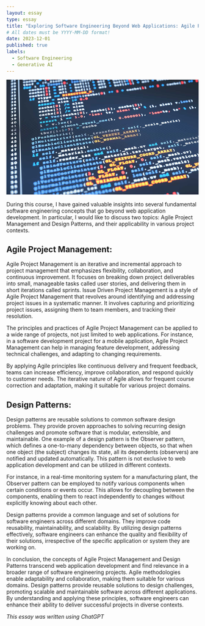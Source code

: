 ```yaml
---
layout: essay
type: essay
title: "Exploring Software Engineering Beyond Web Applications: Agile Project Management and Design Patterns"
# All dates must be YYYY-MM-DD format!
date: 2023-12-01
published: true
labels:
  - Software Engineering
  - Generative AI
---
```

<img width="1200px" height="300px" class="rounded float-start pe-4" src="../img/SoftENg.jpg">

During this course, I have gained valuable insights into several fundamental software engineering concepts that go beyond web application development. In particular, I would like to discuss two topics: Agile Project Management and Design Patterns, and their applicability in various project contexts.

## Agile Project Management:
Agile Project Management is an iterative and incremental approach to project management that emphasizes flexibility, collaboration, and continuous improvement. It focuses on breaking down project deliverables into small, manageable tasks called user stories, and delivering them in short iterations called sprints.
Issue Driven Project Management is a style of Agile Project Management that revolves around identifying and addressing project issues in a systematic manner. It involves capturing and prioritizing project issues, assigning them to team members, and tracking their resolution.

The principles and practices of Agile Project Management can be applied to a wide range of projects, not just limited to web applications. For instance, in a software development project for a mobile application, Agile Project Management can help in managing feature development, addressing technical challenges, and adapting to changing requirements.

By applying Agile principles like continuous delivery and frequent feedback, teams can increase efficiency, improve collaboration, and respond quickly to customer needs. The iterative nature of Agile allows for frequent course correction and adaptation, making it suitable for various project domains.

## Design Patterns:
Design patterns are reusable solutions to common software design problems. They provide proven approaches to solving recurring design challenges and promote software that is modular, extensible, and maintainable.
One example of a design pattern is the Observer pattern, which defines a one-to-many dependency between objects, so that when one object (the subject) changes its state, all its dependents (observers) are notified and updated automatically. This pattern is not exclusive to web application development and can be utilized in different contexts.

For instance, in a real-time monitoring system for a manufacturing plant, the Observer pattern can be employed to notify various components when certain conditions or events occur. This allows for decoupling between the components, enabling them to react independently to changes without explicitly knowing about each other.

Design patterns provide a common language and set of solutions for software engineers across different domains. They improve code reusability, maintainability, and scalability. By utilizing design patterns effectively, software engineers can enhance the quality and flexibility of their solutions, irrespective of the specific application or system they are working on.

In conclusion, the concepts of Agile Project Management and Design Patterns transcend web application development and find relevance in a broader range of software engineering projects. Agile methodologies enable adaptability and collaboration, making them suitable for various domains. Design patterns provide reusable solutions to design challenges, promoting scalable and maintainable software across different applications. By understanding and applying these principles, software engineers can enhance their ability to deliver successful projects in diverse contexts.

*This essay was written using ChatGPT*

